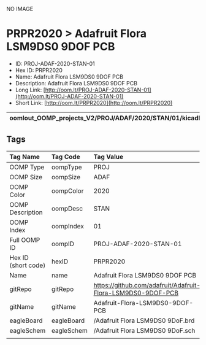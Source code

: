 


  
NO IMAGE  
# PRPR2020 > Adafruit Flora LSM9DS0 9DOF PCB

- ID: PROJ-ADAF-2020-STAN-01
- Hex ID: PRPR2020
- Name: Adafruit Flora LSM9DS0 9DOF PCB
- Description: Adafruit Flora LSM9DS0 9DOF PCB
- Long Link: [http://oom.lt/PROJ-ADAF-2020-STAN-01](http://oom.lt/PROJ-ADAF-2020-STAN-01)
- Short Link: [http://oom.lt/PRPR2020](http://oom.lt/PRPR2020)
  

|oomlout_OOMP_projects_V2/PROJ/ADAF/2020/STAN/01/kicadPcb3dFront.png|oomlout_OOMP_projects_V2/PROJ/ADAF/2020/STAN/01/kicadPcb3dBack.png|oomlout_OOMP_projects_V2/PROJ/ADAF/2020/STAN/01/kicadPcb3d.png||
| :---: | :---: | :---: | :---: |

## Tags
  

|Tag Name|Tag Code|Tag Value|
| :--- | :--- | :--- |
|OOMP Type|oompType|PROJ|
|OOMP Size|oompSize|ADAF|
|OOMP Color|oompColor|2020|
|OOMP Description|oompDesc|STAN|
|OOMP Index|oompIndex|01|
|Full OOMP ID|oompID|PROJ-ADAF-2020-STAN-01|
|Hex ID (short code)|hexID|PRPR2020|
|Name|name|Adafruit Flora LSM9DS0 9DOF PCB|
|gitRepo|gitRepo|https://github.com/adafruit/Adafruit-Flora-LSM9DS0-9DOF-PCB|
|gitName|gitName|Adafruit-Flora-LSM9DS0-9DOF-PCB|
|eagleBoard|eagleBoard|/Adafruit Flora LSM9DS0 9DoF.brd|
|eagleSchem|eagleSchem|/Adafruit Flora LSM9DS0 9DoF.sch|
||||

